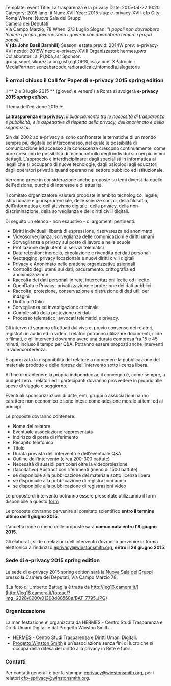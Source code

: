 Template: event
Title: La trasparenza e la privacy
Date: 2015-04-22 10:20
Category: 2015
lang: it
Num: XVII
Year: 2015
slug: e-privacy-XVII-cfp
City: Roma
Where: Nuova Sala dei Gruppi<br/>Camera dei Deputati<br/>Via Campo Marzio, 78
When: 2/3 Luglio
Slogan: <i>"I popoli non dovrebbero temere i propri governi: sono i governi che dovrebbero temere i propri popoli."</i><br/><b>V (da John Basil Barnhill)</b>
Season: estate
previd: 2014W
prev: e-privacy-XVI
nextid: 2015W
next: e-privacy-XVIII
Organizzatori: hermes,pws
Collaboratori: al,PI,bba,asr
Sponsor: grusp,sepel,sikurezza.org,ush,cgt,OPSI,csa,aipnet
XPatrocini: 
MediaPartner: senzabarcode,radioradicale,infomedia,lalegatoria

### È ormai **chiuso**  il Call for Paper di e-privacy 2015 spring edition

Il ** 2 e 3 luglio 2015 ** (giovedì e venerdì) a Roma si svolgerà **e-privacy 2015 _spring edition_**.

Il tema dell‘edizione 2015 è:

**La trasparenza e la privacy**: _il bilanciamento tra le necessità di trasparenza e pubblicità, e le aspettative di rispetto della privacy, dell’anonimato e della segretezza._

Sin dal 2002 ad e-privacy si sono confrontate le tematiche di un mondo sempre più digitale ed interconnesso, nel quale le possibilità di comunicazione ed accesso alla conoscenza crescono continuamente, come pure crescono le possibilità di tecnocontrollo degli individui sin nei più intimi dettagli. L’approccio è interdisciplinare; dagli specialisti in informatica ai legali che si occupano di nuove tecnologie, dagli psicologi agli educatori, dagli operatori privati a quanti operano nel settore pubblico ed istituzionale.

Verranno prese in considerazione anche proposte su temi diversi da quello dell'edizione, purché di interesse e di attualità.

Il comitato organizzatore valuterà proposte in ambito tecnologico, legale, istituzionale e giurisprudenziale, delle
scienze sociali, della filosofia, dell'informatica e dell'attivismo digitale, della privacy, della non-discriminazione,
della sorveglianza e dei diritti civili digitali.

Di seguito un elenco - non esaustivo - di argomenti pertinenti:

 - Diritti individuali: libertà di espressione, riservatezza ed anonimato
 - Videosorveglianza, sorveglianza delle comunicazioni e diritti umani
 - Sorveglianza e privacy sul posto di lavoro e nelle scuole
 - Profilazione degli utenti di servizi telematici
 - Data retention; incrocio, circolazione e rivendita dei dati personali
 - Geotagging, privacy locazionale e nuovi diritti civili digitali
 - Privacy e Anonimato nelle pratiche organizzative aziendali
 - Controllo degli utenti sui dati; oscuramento. crittografia ed anonimizzazione
 - Raccolta dei dati personali in rete, intercettazioni lecite ed illecite
 - OpenData e Privacy; privatizzazione e protezione dei dati pubblici
 - Raccolta, protezione, conservazione e distruzione di dati utili per indagini
 - Diritto all'Oblio
 - Sorveglianza ed investigazione criminale
 - Complessità della protezione dei dati
 - Processo telematico, avvocati telematici e privacy.

Gli interventi saranno effettuati dal vivo e, previo consenso dei relatori, registrati in audio ed in video. I relatori potranno utilizzare documenti, slide o filmati, e gli interventi dovranno avere una durata compresa fra 15 e 45 minuti, incluso il tempo per Q&A. Potranno essere proposti anche interventi in videoconferenza.

È apprezzata la disponibilità del relatore a concedere la pubblicazione del materiale prodotto e delle riprese
dell’intervento sotto licenza libera.

Al fine di mantenere la propria indipendenza, il convegno è, come sempre, a budget zero. 
I relatori ed i partecipanti dovranno provvedere in proprio alle spese di viaggio e soggiorno. 

Eventuali sponsorizzazioni di ditte, enti, gruppi o associazioni hanno carattere non economico
e sono intese come adesione morale ai temi ed ai principi

Le proposte dovranno contenere:

 - Nome del relatore
 - Eventuale associazione rappresentata
 - Indirizzo di posta di riferimento
 - Recapito telefonico
 - Titolo
 - Durata prevista dell'intervento e dell'eventuale Q&A
 - Outline dell'intervento (circa 200-300 battute)
 - Necessità di sussidi particolari oltre la videoproiezione
 - (facoltativo) Abstract con riferimenti (meno di 1500 battute)
 - se disponibile alla pubblicazione del materiale sotto licenza libera
 - se disponibile alla pubblicazione di registrazioni audio
 - se disponibile alla pubblicazione di registrazioni video

Le proposte di intervento potranno essere presentate utilizzando il form disponibile a questo [form](/e-privacy-XVII-proposta.html)

Le proposte dovranno pervenire al comitato scientifico **entro il termine ultimo del 1 giugno 2015**.

L'accettazione o meno delle proposte sarà **comunicata entro l'8 giugno 2015**.

Gli elaborati, slide o relazioni dell'intervento dovranno pervenire in forma elettronica all’indirizzo [ eprivacy@winstonsmith.org](mailto:eprivacy@winstonsmith.org), **entro il 29 giugno 2015**.


### Sede di e-privacy 2015 spring edition


La sede di e-privacy 2015 spring edition sarà la [ Nuova Sala dei Gruppi ](http://leg16.camera.it/585?raccolta=1082&rcgrp=Altri+Palazzi&Altri+Palazzi+%2F+Palazzo+dei+Gruppi+) presso la Camera dei Deputati, Via Campo Marzio 78.

![La foto di Umberto Battaglia è tratta da http://leg16.camera.it/](http://leg16.camera.it/fotoac/?img=2328/0000/01308d88568e/BAT_7795.JPG)

### Organizzazione

La manifestazione e’ organizzata da HERMES - Centro Studi Trasparenza e Diritti Umani Digitali e dal Progetto Winston Smith. .

 - [HERMES](http://logioshermes.org/) \- Centro Studi Trasparenza e Diritti Umani Digitali.
 - [Progetto Winston Smith](http://pws.winstonsmith.org/) è un’associazione senza fini di lucro che si occupa della difesa del diritto alla privacy in Rete e fuori.

### Contatti

Per contatti generali e per la stampa: [eprivacy@winstonsmith.org](mailto:eprivacy@winstonsmith.org), per i relatori [cfp-eprivacy@winstonsmith.org](mailto:cfp-eprivacy@winstonsmith.org).


